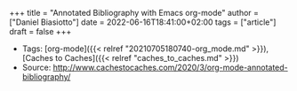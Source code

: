 +++
title = "Annotated Bibliography with Emacs org-mode"
author = ["Daniel Biasiotto"]
date = 2022-06-16T18:41:00+02:00
tags = ["article"]
draft = false
+++

-   Tags: [org-mode]({{< relref "20210705180740-org_mode.md" >}}), [Caches to Caches]({{< relref "caches_to_caches.md" >}})
-   Source: <http://www.cachestocaches.com/2020/3/org-mode-annotated-bibliography/>
